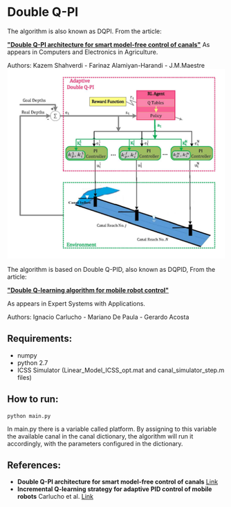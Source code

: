# Double Q-PI

The algorithm is also known as DQPI. From the article:  

[**"Double Q-PI architecture for smart model-free control of canals"**]([https://www.sciencedirect.com/science/article/abs/pii/S0168169922002575?via%3Dihub])
As appears in Computers and Electronics in Agriculture.

Authors: Kazem Shahverdi - Farinaz Alamiyan-Harandi - J.M.Maestre
![alt text](https://github.com/farinazAH/DoubleQ-PI/blob/master/Canal_RL_Details.jpg)


The algorithm is based on Double Q-PID, also known as DQPID, From the article:  

[**"Double Q-learning algorithm for mobile robot control"**](https://www.sciencedirect.com/science/article/pii/S0957417419304749)

As appears in Expert Systems with Applications.

Authors: Ignacio Carlucho - Mariano De Paula - Gerardo Acosta 

## Requirements: 

- numpy 
- python 2.7 
- ICSS Simulator (Linear_Model_ICSS_opt.mat and canal_simulator_step.m files)

## How to run: 

```
python main.py
```

In main.py there is a variable called platform. By assigning to this variable the available canal in the canal dictionary, the algorithm will run it accordingly, 
with the parameters configured in the dictionary.   


## References: 
- **Double Q-PI architecture for smart model-free control of canals** [Link](https://www.sciencedirect.com/science/article/abs/pii/S0168169922002575?via%3Dihub)
- **Incremental Q-learning strategy for adaptive PID control of mobile robots** Carlucho et al. [Link](https://www.sciencedirect.com/science/article/pii/S0957417417301513)
